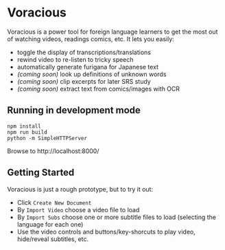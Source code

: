 # Voracious

Voracious is a power tool for foreign language learners to get the most out of watching videos, readings comics, etc. It lets you easily:
- toggle the display of transcriptions/translations
- rewind video to re-listen to tricky speech
- automatically generate furigana for Japanese text
- _(coming soon)_ look up definitions of unknown words
- _(coming soon)_ clip excerpts for later SRS study
- _(coming soon)_ extract text from comics/images with OCR

## Running in development mode

```
npm install
npm run build
python -m SimpleHTTPServer
```

Browse to http://localhost:8000/

## Getting Started

Voracious is just a rough prototype, but to try it out:
- Click `Create New Document`
- By `Import Video` choose a video file to load
- By `Import Subs` choose one or more subtitle files to load (selecting the language for each one)
- Use the video controls and buttons/key-shorcuts to play video, hide/reveal subtitles, etc.
